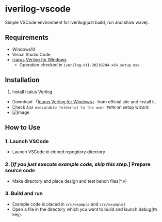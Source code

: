 # iverilog-vscode
Simple VSCode environment for iverilog(just build, run and show wave).

## Requirements
- Windows10
- Visual Studio Code
- [Icarus Verilog for Windows](http://bleyer.org/icarus/)
  - Operation checked in `iverilog-v11-20210204-x64_setup.exe`
## Installation
1. Install Icalus Verilog
- Download 「[Icarus Verilog for Windows](http://bleyer.org/icarus/)」 from official site and install it.
- Check `Add executable folder(s) to the user PATH` on setup wizard.
- ![image](https://user-images.githubusercontent.com/52093236/114260188-35564d00-9a0e-11eb-9685-a48f76425268.png)
## How to Use
### 1. Launch VSCode
- Launch VSCode in cloned repogitory directory

### 2. [*If you just execute example code, skip this step.*] Prepare source code
- Make directory and place design and test bench files(*.v)

### 3. Build and run
- Example code is placed in `src/example` and  `src/example2`
- Open a file in the directory which you want to build and launch debug(`F5` key).
